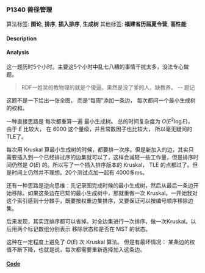 
### P1340 兽径管理

算法标签: **图论**, **排序**, **插入排序**, **生成树**
其他标签: **福建省历届夏令营**, **高性能**

#### Description


#### Analysis

这一题历时5个小时。主要这5个小时中乱七八糟的事情干扰太多，没法专心做题。

> RDF一姓吴的教物理的就是个傻逼，果然是没了爹的人，缺教养。 -- 题记

这题不是一下给出一张全图， 而是“每周”添加一条边， 每次都问一个最小生成树的权和。

一种直接思路是 每次都重算一遍 最小生成树。 总的时间复杂度为 $O(E^2 \log E)$， 由于 $E$ 比较大， 在 6000 这个量级，并且常数因子也比较大， 所以毫无疑问的 TLE了。

每次用 Kruskal 算最小生成树的时候，都要排一次序。但是新加入的边，其实只需要插入到一个已经排过序的边集就可以了，这样会减轻一些工作量，但是排序时间仍然是 $O(E)$ 的。所以写了一个插入排序版本的 Kruskal， TLE 的点都过了。但是时间上仍然并不理想。20个测试点加一起有 4000多ms。

还有一种思路是逆向思维：先记录图完成时候的最小生成树，然后从最后一条边开始移除。如果这条边在已知的最小生成树中，那就重做一次 Kruskal。一开始我对这个索引感到十分棘手，既要按权重边集排序，又要保证可以按编号顺序移除边集。

后来发现，其实连排序都可以省掉。对全边集进行一次排序，做一次Kruskal。以后用两个标记数组分别表示 移除状态和是否在 MST 的状态。 

这种在一定程度上避免了 $O(E)$ 次 Kruskal 算法。 但是有最坏情况： 某条边的权值不断下降，也就是说，每次都需要重新选择加入这条边。












#### [Code](../../cpp/13/p1340.cpp)


